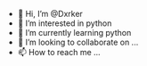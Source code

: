 - 👋 Hi, I’m @Dxrker
- 👀 I’m interested in python
- 🌱 I’m currently learning python
- 💞️ I’m looking to collaborate on ...
- 📫 How to reach me ...

<!---
Dxrker/Dxrker is a ✨ special ✨ repository because its `README.md` (this file) appears on your GitHub profile.
You can click the Preview link to take a look at your changes.
--->
